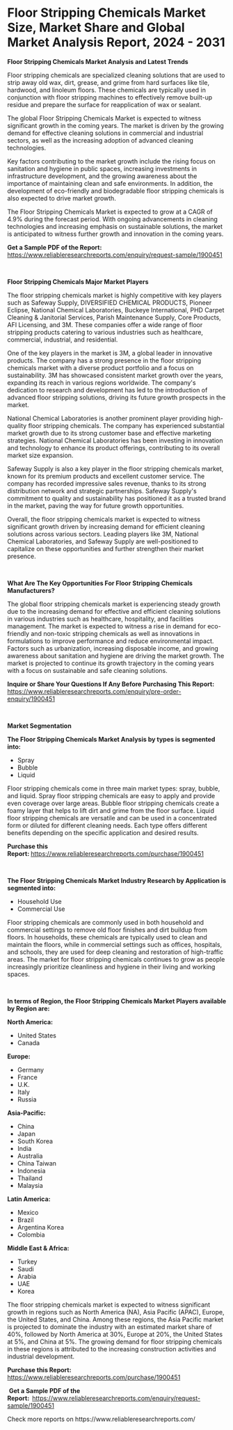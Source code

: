 <p><h1>Floor Stripping Chemicals Market Size, Market Share and Global Market Analysis Report, 2024 - 2031</h1></p><p><strong>Floor Stripping Chemicals Market Analysis and Latest Trends</strong></p>
<p><p>Floor stripping chemicals are specialized cleaning solutions that are used to strip away old wax, dirt, grease, and grime from hard surfaces like tile, hardwood, and linoleum floors. These chemicals are typically used in conjunction with floor stripping machines to effectively remove built-up residue and prepare the surface for reapplication of wax or sealant.</p><p>The global Floor Stripping Chemicals Market is expected to witness significant growth in the coming years. The market is driven by the growing demand for effective cleaning solutions in commercial and industrial sectors, as well as the increasing adoption of advanced cleaning technologies.</p><p>Key factors contributing to the market growth include the rising focus on sanitation and hygiene in public spaces, increasing investments in infrastructure development, and the growing awareness about the importance of maintaining clean and safe environments. In addition, the development of eco-friendly and biodegradable floor stripping chemicals is also expected to drive market growth.</p><p>The Floor Stripping Chemicals Market is expected to grow at a CAGR of 4.9% during the forecast period. With ongoing advancements in cleaning technologies and increasing emphasis on sustainable solutions, the market is anticipated to witness further growth and innovation in the coming years.</p></p>
<p><strong>Get a Sample PDF of the Report:&nbsp;</strong> <a href="https://www.reliableresearchreports.com/enquiry/request-sample/1900451">https://www.reliableresearchreports.com/enquiry/request-sample/1900451</a></p>
<p>&nbsp;</p>
<p><strong>Floor Stripping Chemicals Major Market Players</strong></p>
<p><p>The floor stripping chemicals market is highly competitive with key players such as Safeway Supply, DIVERSIFIED CHEMICAL PRODUCTS, Pioneer Eclipse, National Chemical Laboratories, Buckeye International, PHD Carpet Cleaning & Janitorial Services, Parish Maintenance Supply, Core Products, AFI Licensing, and 3M. These companies offer a wide range of floor stripping products catering to various industries such as healthcare, commercial, industrial, and residential.</p><p>One of the key players in the market is 3M, a global leader in innovative products. The company has a strong presence in the floor stripping chemicals market with a diverse product portfolio and a focus on sustainability. 3M has showcased consistent market growth over the years, expanding its reach in various regions worldwide. The company's dedication to research and development has led to the introduction of advanced floor stripping solutions, driving its future growth prospects in the market.</p><p>National Chemical Laboratories is another prominent player providing high-quality floor stripping chemicals. The company has experienced substantial market growth due to its strong customer base and effective marketing strategies. National Chemical Laboratories has been investing in innovation and technology to enhance its product offerings, contributing to its overall market size expansion.</p><p>Safeway Supply is also a key player in the floor stripping chemicals market, known for its premium products and excellent customer service. The company has recorded impressive sales revenue, thanks to its strong distribution network and strategic partnerships. Safeway Supply's commitment to quality and sustainability has positioned it as a trusted brand in the market, paving the way for future growth opportunities.</p><p>Overall, the floor stripping chemicals market is expected to witness significant growth driven by increasing demand for efficient cleaning solutions across various sectors. Leading players like 3M, National Chemical Laboratories, and Safeway Supply are well-positioned to capitalize on these opportunities and further strengthen their market presence.</p></p>
<p>&nbsp;</p>
<p><strong>What Are The Key Opportunities For Floor Stripping Chemicals Manufacturers?</strong></p>
<p><p>The global floor stripping chemicals market is experiencing steady growth due to the increasing demand for effective and efficient cleaning solutions in various industries such as healthcare, hospitality, and facilities management. The market is expected to witness a rise in demand for eco-friendly and non-toxic stripping chemicals as well as innovations in formulations to improve performance and reduce environmental impact. Factors such as urbanization, increasing disposable income, and growing awareness about sanitation and hygiene are driving the market growth. The market is projected to continue its growth trajectory in the coming years with a focus on sustainable and safe cleaning solutions.</p></p>
<p><strong>Inquire or Share Your Questions If Any Before Purchasing This Report:</strong> <a href="https://www.reliableresearchreports.com/enquiry/pre-order-enquiry/1900451">https://www.reliableresearchreports.com/enquiry/pre-order-enquiry/1900451</a></p>
<p>&nbsp;</p>
<p><strong>Market Segmentation</strong></p>
<p><strong>The Floor Stripping Chemicals Market Analysis by types is segmented into:</strong></p>
<p><ul><li>Spray</li><li>Bubble</li><li>Liquid</li></ul></p>
<p><p>Floor stripping chemicals come in three main market types: spray, bubble, and liquid. Spray floor stripping chemicals are easy to apply and provide even coverage over large areas. Bubble floor stripping chemicals create a foamy layer that helps to lift dirt and grime from the floor surface. Liquid floor stripping chemicals are versatile and can be used in a concentrated form or diluted for different cleaning needs. Each type offers different benefits depending on the specific application and desired results.</p></p>
<p><strong>Purchase this Report:&nbsp;</strong><a href="https://www.reliableresearchreports.com/purchase/1900451">https://www.reliableresearchreports.com/purchase/1900451</a></p>
<p>&nbsp;</p>
<p><strong>The Floor Stripping Chemicals Market Industry Research by Application is segmented into:</strong></p>
<p><ul><li>Household Use</li><li>Commercial Use</li></ul></p>
<p><p>Floor stripping chemicals are commonly used in both household and commercial settings to remove old floor finishes and dirt buildup from floors. In households, these chemicals are typically used to clean and maintain the floors, while in commercial settings such as offices, hospitals, and schools, they are used for deep cleaning and restoration of high-traffic areas. The market for floor stripping chemicals continues to grow as people increasingly prioritize cleanliness and hygiene in their living and working spaces.</p></p>
<p>&nbsp;</p>
<p><strong>In terms of Region, the Floor Stripping Chemicals Market Players available by Region are:</strong></p>
<p>
    <p> <strong> North America: </strong>
        <ul>
            <li>United States</li>
            <li>Canada</li>
        </ul>
        </p> 
    <p> <strong> Europe: </strong>
        <ul>
            <li>Germany</li>
            <li>France</li>
            <li>U.K.</li>
            <li>Italy</li>
            <li>Russia</li>
        </ul>
        </p> 
    <p> <strong> Asia-Pacific: </strong>
        <ul>
            <li>China</li>
            <li>Japan</li>
            <li>South Korea</li>
            <li>India</li>
            <li>Australia</li>
            <li>China Taiwan</li>
            <li>Indonesia</li>
            <li>Thailand</li>
            <li>Malaysia</li>
        </ul>
        </p> 
    <p> <strong> Latin America: </strong>
        <ul>
            <li>Mexico</li>
            <li>Brazil</li>
            <li>Argentina Korea</li>
            <li>Colombia</li>
        </ul>
        </p> 
    <p> <strong> Middle East & Africa: </strong>
        <ul>
            <li>Turkey</li>
            <li>Saudi</li>
            <li>Arabia</li>
            <li>UAE</li>
            <li>Korea</li>
        </ul>
    </p>
    </p>
<p><p>The floor stripping chemicals market is expected to witness significant growth in regions such as North America (NA), Asia Pacific (APAC), Europe, the United States, and China. Among these regions, the Asia Pacific market is projected to dominate the industry with an estimated market share of 40%, followed by North America at 30%, Europe at 20%, the United States at 5%, and China at 5%. The growing demand for floor stripping chemicals in these regions is attributed to the increasing construction activities and industrial development.</p></p>
<p><strong>Purchase this Report: </strong><a href="https://www.reliableresearchreports.com/purchase/1900451">https://www.reliableresearchreports.com/purchase/1900451</a></p>
<p>&nbsp;<strong>Get a Sample PDF of the Report:&nbsp;&nbsp;</strong><a href="https://www.reliableresearchreports.com/enquiry/request-sample/1900451">https://www.reliableresearchreports.com/enquiry/request-sample/1900451</a></p>
<p><strong></strong></p>
<p>Check more reports on https://www.reliableresearchreports.com/</p>